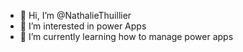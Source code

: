 - 👋 Hi, I’m @NathalieThuillier
- 👀 I’m interested in power Apps
- 🌱 I’m currently learning how to manage power apps


<!---
NathalieThuillier/NathalieThuillier is a ✨ special ✨ repository because its `README.md` (this file) appears on your GitHub profile.
You can click the Preview link to take a look at your changes.
--->
